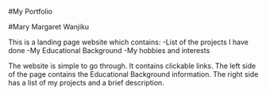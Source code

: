 #My Portfolio

#Mary Margaret Wanjiku

This is a landing page website which contains:
-List of the projects I have done
-My Educational Background
-My hobbies and interests

The website is simple to go through.
It contains clickable links.
The left side of the page contains the Educational Background information.
The right side has a list of my projects and a brief description.

